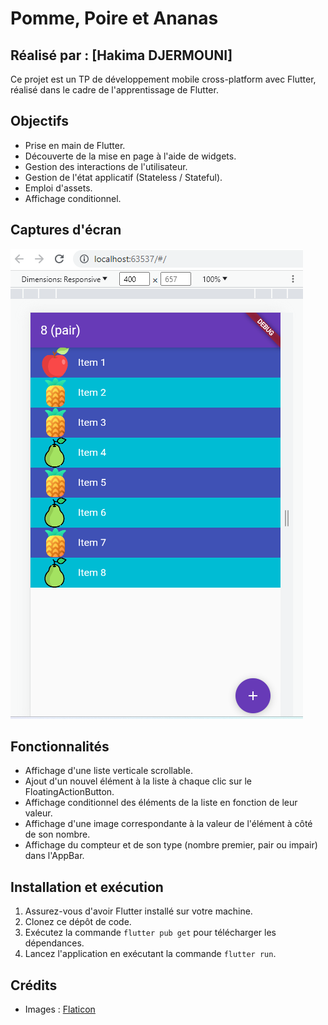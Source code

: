 # Pomme, Poire et Ananas

## Réalisé par : [Hakima DJERMOUNI]

Ce projet est un TP de développement mobile cross-platform avec Flutter, réalisé dans le cadre de l'apprentissage de Flutter.

## Objectifs

- Prise en main de Flutter.
- Découverte de la mise en page à l'aide de widgets.
- Gestion des interactions de l'utilisateur.
- Gestion de l'état applicatif (Stateless / Stateful).
- Emploi d'assets.
- Affichage conditionnel.

## Captures d'écran
![Alt text](image.png)
## Fonctionnalités

- Affichage d'une liste verticale scrollable.
- Ajout d'un nouvel élément à la liste à chaque clic sur le FloatingActionButton.
- Affichage conditionnel des éléments de la liste en fonction de leur valeur.
- Affichage d'une image correspondante à la valeur de l'élément à côté de son nombre.
- Affichage du compteur et de son type (nombre premier, pair ou impair) dans l'AppBar.

## Installation et exécution

1. Assurez-vous d'avoir Flutter installé sur votre machine.
2. Clonez ce dépôt de code.
3. Exécutez la commande `flutter pub get` pour télécharger les dépendances.
4. Lancez l'application en exécutant la commande `flutter run`.

## Crédits

- Images : [Flaticon](https://www.flaticon.com/)



